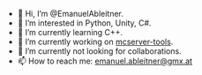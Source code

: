 - 👋 Hi, I’m @EmanuelAbleitner. 
- 👀 I’m interested in Python, Unity, C#. 
- 🌱 I’m currently learning C++. 
- 🌱 I’m currently working on [mcserver-tools](https://github.com/mcserver-tools). 
- 💞️ I’m currently not looking for collaborations. 
- 📫 How to reach me: emanuel.ableitner@gmx.at 

<!---
EmanuelAbleitner/EmanuelAbleitner is a ✨ special ✨ repository because its `README.md` (this file) appears on your GitHub profile.
You can click the Preview link to take a look at your changes.
--->
